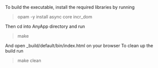 To build the executable, install the required libraries by running
> opam -y install async core incr_dom

Then cd into AnyApp directory and run
> make

And open _build/default/bin/index.html on your browser
To clean up the build run
> make clean